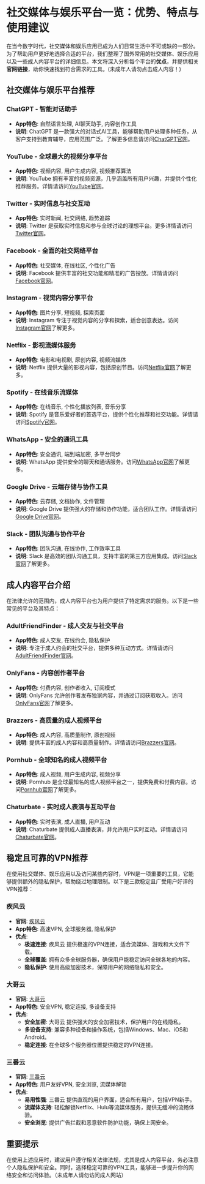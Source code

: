 # 社交媒体与娱乐平台一览：优势、特点与使用建议

在当今数字时代，社交媒体和娱乐应用已成为人们日常生活中不可或缺的一部分。为了帮助用户更好地选择合适的平台，我们整理了国外常用的社交媒体、娱乐应用以及一些成人内容平台的详细信息。本文将深入分析每个平台的**优点**，并提供相关**官网链接**，助你快速找到符合需求的工具。(未成年人请勿点击成人内容！)

## 社交媒体与娱乐平台推荐

### ChatGPT - 智能对话助手
- **App特色**: 自然语言处理, AI聊天助手, 内容创作工具
- **说明**: ChatGPT 是一款强大的对话式AI工具，能够帮助用户处理多种任务，从客户支持到教育辅导，应用范围广泛。了解更多信息请访问[ChatGPT官网](https://chat.openai.com)。

### YouTube - 全球最大的视频分享平台
- **App特色**: 视频内容, 用户生成内容, 视频推荐算法
- **说明**: YouTube 拥有丰富的视频资源，几乎涵盖所有用户兴趣，并提供个性化推荐服务。详情请访问[YouTube官网](https://www.youtube.com)。

### Twitter - 实时信息与社交互动
- **App特色**: 实时新闻, 社交网络, 趋势追踪
- **说明**: Twitter 是获取实时信息和参与全球讨论的理想平台。更多详情请访问[Twitter官网](https://twitter.com)。

### Facebook - 全面的社交网络平台
- **App特色**: 社交媒体, 在线社区, 个性化广告
- **说明**: Facebook 提供丰富的社交功能和精准的广告投放。详情请访问[Facebook官网](https://www.facebook.com)。

### Instagram - 视觉内容分享平台
- **App特色**: 图片分享, 短视频, 探索页面
- **说明**: Instagram 专注于视觉内容的分享和探索，适合创意表达。访问[Instagram官网](https://www.instagram.com)了解更多。

### Netflix - 影视流媒体服务
- **App特色**: 电影和电视剧, 原创内容, 视频流媒体
- **说明**: Netflix 提供大量的影视内容，包括原创节目。访问[Netflix官网](https://www.netflix.com)了解更多。

### Spotify - 在线音乐流媒体
- **App特色**: 在线音乐, 个性化播放列表, 音乐分享
- **说明**: Spotify 是音乐爱好者的首选平台，提供个性化推荐和社交功能。详情请访问[Spotify官网](https://www.spotify.com)。

### WhatsApp - 安全的通讯工具
- **App特色**: 安全通讯, 端到端加密, 多平台同步
- **说明**: WhatsApp 提供安全的聊天和通话服务。访问[WhatsApp官网](https://www.whatsapp.com)了解更多。

### Google Drive - 云端存储与协作工具
- **App特色**: 云存储, 文档协作, 文件管理
- **说明**: Google Drive 提供强大的存储和协作功能，适合团队工作。详情请访问[Google Drive官网](https://drive.google.com)。

### Slack - 团队沟通与协作平台
- **App特色**: 团队沟通, 在线协作, 工作效率工具
- **说明**: Slack 是高效的团队沟通工具，支持丰富的第三方应用集成。访问[Slack官网](https://slack.com)了解更多。

## 成人内容平台介绍

在法律允许的范围内，成人内容平台也为用户提供了特定需求的服务。以下是一些常见的平台及其特点：

### AdultFriendFinder - 成人交友与社交平台
- **App特色**: 成人交友, 在线约会, 隐私保护
- **说明**: 专注于成人约会的社交平台，提供多种互动方式。详情请访问[AdultFriendFinder官网](https://www.adultfriendfinder.com)。

### OnlyFans - 内容创作者平台
- **App特色**: 付费内容, 创作者收入, 订阅模式
- **说明**: OnlyFans 允许创作者发布独家内容，并通过订阅获取收入。访问[OnlyFans官网](https://www.onlyfans.com)了解更多。

### Brazzers - 高质量的成人视频平台
- **App特色**: 成人内容, 高质量制作, 原创视频
- **说明**: 提供丰富的成人内容和高质量制作。详情请访问[Brazzers官网](https://www.brazzers.com)。

### Pornhub - 全球知名的成人视频平台
- **App特色**: 成人视频, 用户生成内容, 视频分享
- **说明**: Pornhub 是全球最知名的成人视频平台之一，提供免费和付费内容。访问[Pornhub官网](https://www.pornhub.com)了解更多。

### Chaturbate - 实时成人表演与互动平台
- **App特色**: 实时表演, 成人直播, 用户互动
- **说明**: Chaturbate 提供成人直播表演，并允许用户实时互动。详情请访问[Chaturbate官网](https://www.chaturbate.com)。

## 稳定且可靠的VPN推荐

在使用社交媒体、娱乐应用以及访问某些内容时，VPN是一项重要的工具，它能够提供额外的隐私保护，帮助绕过地理限制。以下是三款稳定且广受用户好评的VPN推荐：

### 疾风云
- **官网**: [疾风云](https://homes.tr25.cn?code=hnmk)
- **App特色**: 高速VPN, 全球服务器, 隐私保护
- **优点**: 
  - **极速连接**: 疾风云 提供极速的VPN连接，适合流媒体、游戏和大文件下载。
  - **全球覆盖**: 拥有众多全球服务器，确保用户能稳定访问全球各地的内容。
  - **隐私保护**: 使用高级加密技术，保障用户的网络隐私和安全。

### 大哥云
- **官网**: [大哥云](https://288la.com/#/register?code=InqCjk2g)
- **App特色**: 安全VPN, 稳定连接, 多设备支持
- **优点**: 
  - **安全加密**: 大哥云 提供强大的安全加密技术，保护用户的在线隐私。
  - **多设备支持**: 兼容多种设备和操作系统，包括Windows、Mac、iOS和Android。
  - **稳定连接**: 在全球多个服务器位置提供稳定的VPN连接。

### 三番云
- **官网**: [三番云](https://3fancloud.net:/#/register?code=axbSM3iH)
- **App特色**: 用户友好VPN, 安全浏览, 流媒体解锁
- **优点**:
  - **易用性强**: 三番云 提供直观的用户界面，适合所有用户，包括VPN新手。
  - **流媒体支持**: 轻松解锁Netflix、Hulu等流媒体服务，提供无缓冲的流畅体验。
  - **安全浏览**: 提供广告拦截和恶意软件防护功能，确保上网安全。

## 重要提示

在使用上述应用时，建议用户遵守相关法律法规，尤其是成人内容平台，务必注意个人隐私保护和安全。同时，选择稳定可靠的VPN工具，能够进一步提升你的网络安全和访问体验。（未成年人请勿访问成人网站）
